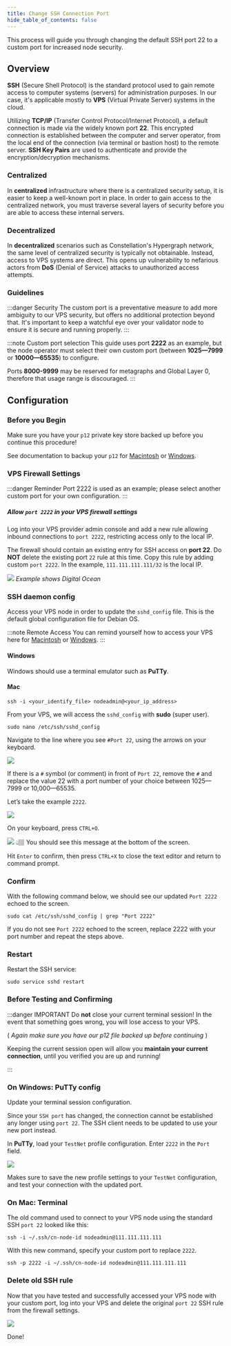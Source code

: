 ```yaml
---
title: Change SSH Connection Port
hide_table_of_contents: false
---
```


<head>
  <title></title>
  <meta
    name="description"
    content="Documentation on how to change your SSH ingress connection port from the well known port 22."
  />
</head>


This process will guide you through changing the default SSH port 22 to a custom port for increased node security.

## Overview

**SSH** (Secure Shell Protocol) is the standard protocol used to gain remote access to computer systems (servers) for administration purposes. In our case, it's applicable mostly to **VPS** (Virtual Private Server) systems in the cloud.  

Utilizing **TCP/IP** (Transfer Control Protocol/Internet Protocol), a default connection is made via the widely known port **22**. This encrypted connection is established between the computer and server operator, from the local end of the connection (via terminal or bastion host) to the remote server. **SSH Key Pairs** are used to authenticate and provide the encryption/decryption mechanisms.  

### Centralized
In **centralized** infrastructure where there is a centralized security setup, it is easier to keep a well-known port in place. In order to gain access to the centralized network, you must traverse several layers of security before you are able to access these internal servers.

### Decentralized
In **decentralized** scenarios such as Constellation's Hypergraph network, the same level of centralized security is typically not obtainable. Instead, access to VPS systems are direct. This opens up vulnerability to nefarious actors from **DoS** (Denial of Service) attacks to unauthorized access attempts.

### Guidelines

:::danger Security
The custom port is a preventative measure to add more ambiguity to our VPS security, but offers no additional protection beyond that. It's important to keep a watchful eye over your validator node to ensure it is secure and running properly.
:::

:::note Custom port selection
This guide uses port **2222** as an example, but the node operator must select their own custom port (between **1025—7999** or **10000—65535**) to configure.

Ports **8000-9999** may be reserved for metagraphs and Global Layer 0, therefore that usage range is discouraged.
:::

## Configuration

### Before you Begin

Make sure you have your `p12` private key store backed up before you continue this procedure!

See documentation to backup your `p12` for [Macintosh](/nodes/resources/p12backup-mac) or [Windows](/nodes/resources/p12backup-win).

### VPS Firewall Settings

:::danger Reminder
Port 2222 is used as an example; please select another custom port for your own configuration.
:::

##### Allow `port 2222` in your VPS firewall settings

Log into your VPS provider admin console and add a new rule allowing inbound connections to `port 2222`, restricting access only to the local IP. 

The firewall should contain an existing entry for SSH access on **port 22**. Do **NOT** delete the existing port `22` rule at this time. Copy this rule by adding custom `port 2222`. In the example, `111.111.111.111/32` is the local IP.

![](/img/validator_nodes/ssh_port_inbound_rules.png)
*Example shows Digital Ocean*

### SSH daemon config

Access your VPS node in order to update the `sshd_config` file. This is the default global configuration file for Debian OS.

:::note Remote Access
You can remind yourself how to access your VPS here for [Macintosh](/nodes/resources/accessMac) or [Windows](/nodes/resources/accessWin).
:::

#### Windows
Windows should use a terminal emulator such as **PuTTy**.

#### Mac
```
ssh -i <your_identify_file> nodeadmin@<your_ip_address>
```

From your VPS, we will access the `sshd_config` with **sudo** (super user).

```
sudo nano /etc/ssh/sshd_config
```

Navigate to the line where you see `#Port 22`, using the arrows on your keyboard.

![](/img/validator_nodes/ssh_port_config01.png)

If there is a `#` symbol (or comment) in front of `Port 22`, remove the `#` and replace the value 22 with a port number of your choice between 1025—7999 or 10,000—65535.

Let’s take the example `2222`.

![](/img/validator_nodes/ssh_port_config02.png)

On your keyboard, press `CTRL+O`.

![](/img/validator_nodes/ssh_port_config03.png)
👆🏽 You should see this message at the bottom of the screen. 

Hit `Enter` to confirm, then press `CTRL+X` to close the text editor and return to command prompt.

### Confirm
With the following command below, we should see our updated `Port 2222` echoed to the screen.
```
sudo cat /etc/ssh/sshd_config | grep "Port 2222"
```
If you do not see `Port 2222` echoed to the screen, replace 2222 with your port number and repeat the steps above.

### Restart

Restart the SSH service:

```
sudo service sshd restart
```

### Before Testing and Confirming 

:::danger IMPORTANT 
Do **not** close your current terminal session!  In the event that something goes wrong, you will lose access to your VPS.  

( *Again make sure you have our p12 file backed up before continuing* )

Keeping the current session open will allow you **maintain your current connection**, until you verified you are up and running!

:::

### On Windows: PuTTy config

Update your terminal session configuration.

Since your `SSH port` has changed, the connection cannot be established any longer using `port 22`.  The SSH client needs to be updated to use your new port instead.

In **PuTTy**, load your `TestNet` profile configuration. Enter `2222` in the `Port` field.

![](/img/validator_nodes/ssh_port_config04.png)

Makes sure to save the new profile settings to your `TestNet` configuration, and test your connection with the updated port.

### On Mac: Terminal

The old command used to connect to your VPS node using the standard SSH `port 22` looked like this:
```
ssh -i ~/.ssh/cn-node-id nodeadmin@111.111.111.111
```

With this new command, specify your custom port to replace `2222`.
```
ssh -p 2222 -i ~/.ssh/cn-node-id nodeadmin@111.111.111.111
```

### Delete old SSH rule

Now that you have tested and successfully accessed your VPS node with your custom port, log into your VPS and delete the original `port 22` SSH rule from the firewall settings.

![](/img/validator_nodes/ssh_port_config05.png)

Done!
